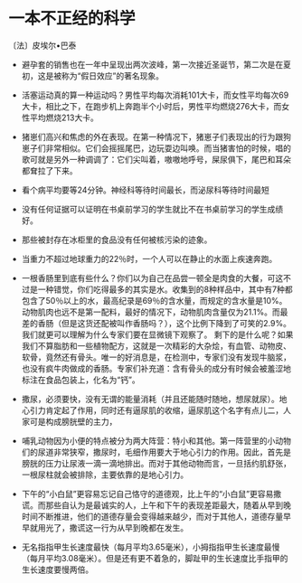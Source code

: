 # 一本不正经的科学 
〔法〕皮埃尔•巴泰

- 避孕套的销售也在一年中呈现出两次波峰，第一次接近圣诞节，第二次是在夏初，这是被称为“假日效应”的著名现象。

- 活塞运动真的算一种运动吗？男性平均每次消耗101大卡，而女性平均每次69大卡，相比之下，在跑步机上奔跑半个小时后，男性平均燃烧276大卡，而女性平均燃烧213大卡。

- 猪崽们高兴和焦虑的外在表现。在第一种情况下，猪崽子们表现出的行为跟狗崽子们非常相似。它们会摇摇尾巴，边玩耍边叫唤。而当猪害怕的时候，唱的歌可就是另外一种调调了：它们尖叫着，嗷嗷地呼号，屎尿俱下，尾巴和耳朵都耷拉了下来。

- 看个病平均要等24分钟。神经科等待时间最长，而泌尿科等待时间最短

- 没有任何证据可以证明在书桌前学习的学生就比不在书桌前学习的学生成绩好。

- 那些被封存在冰柜里的食品没有任何被核污染的迹象。

- 当重力不超过地球重力的22％时，一个人可以在静止的水面上疾速奔跑。

- 一根香肠里到底有些什么？你们以为自己在品尝一顿全是肉食的大餐，可这不过是一种错觉，你们吃得最多的其实是水。收集到的8种样品中，其中有7种都包含了50％以上的水，最高纪录是69％的含水量，而规定的含水量是10%。动物肌肉也远不是第一配料，最好的情况下，动物肌肉含量仅为21.1%。而最差的香肠（但是这货还配被叫作香肠吗？），这个比例下降到了可笑的2.9%。我们就更可以理解为什么专家们要在显微镜下观察了。 剩下的是什么呢？如果我们不算脂肪和一些植物配方，这就是一次精彩的大杂烩，有血管、动物皮、软骨，竟然还有骨头。唯一的好消息是，在检测中，专家们没有发现牛脑浆，也没有疯牛肉做成的香肠。专家们补充道：含有骨头的成分有时候会被羞涩地标注在食品包装上，化名为“钙”。

- 撒尿，必须要快，没有无谓的能量消耗（并且还能随时随地，想尿就尿）。地心引力肯定起了作用，同时还有逼尿肌的收缩，逼尿肌这个名字有点儿二，人家可是构成膀胱壁的主力，

- 哺乳动物因为小便的特点被分为两大阵营：特小和其他。第一阵营里的小动物们的尿道非常狭窄，撒尿时，毛细作用要大于地心引力的作用。因此，首先是膀胱的压力让尿液一滴一滴地排出。而对于其他动物而言，一旦括约肌舒张，一根尿柱就会被排除，主要依靠的是地心引力。

- 下午的“小白鼠”更容易忘记自己恪守的道德观，比上午的“小白鼠”更容易撒谎。而那些自认为是最诚实的人，上午和下午的表现差距最大，随着从早到晚时间不断推进，他们的道德存量会变得越来越少，而对于其他人，道德存量早早就用光了，撒谎这一行为从早到晚都在发生。

- 无名指指甲生长速度最快（每月平均3.65毫米），小拇指指甲生长速度最慢（每月平均3.08毫米）。但是还有更不着急的，脚趾甲的生长速度比手指甲的生长速度要慢两倍。
                      